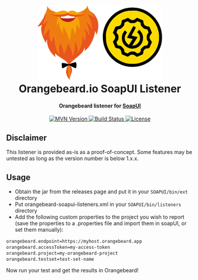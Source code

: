 <h1 align="center">
  <a href="https://github.com/orangebeard-io/soapui-listener">
    <img src="https://raw.githubusercontent.com/orangebeard-io/soapui-listener/main/.github/logo.svg" alt="Orangebeard.io SoapUI Listener" height="200">
  </a>
  <br>Orangebeard.io SoapUI Listener<br>
</h1>

<h4 align="center">Orangebeard listener for <a href="https://www.soapui.org/" target="_blank" rel="noopener">SoapUI</a> </h4>

<p align="center">
  <a href="https://repo.maven.apache.org/maven2/io/orangebeard/orangebeard-soapui-plugin/">
    <img src="https://img.shields.io/maven-central/v/io.orangebeard/orangebeard-soapui-plugin?style=flat-square"
      alt="MVN Version" />
  </a>
  <a href="https://github.com/orangebeard-io/soapui-listener/actions">
    <img src="https://img.shields.io/github/workflow/status/orangebeard-io/soapui-listener/release?style=flat-square"
      alt="Build Status" />
  </a>
  <a href="https://github.com/orangebeard-io/soapui-listener/blob/master/LICENSE.txt">
    <img src="https://img.shields.io/github/license/orangebeard-io/soapui-listener?style=flat-square"
      alt="License" />
  </a>
</p>

## Disclaimer
This listener is provided as-is as a proof-of-concept. Some features may be untested as long as the version number is below 1.x.x. 

## Usage

 - Obtain the jar from the releases page and put it in your `SOAPUI/bin/ext` directory
 - Put orangebeard-soapui-listeners.xml in your `SOAPUI/bin/listeners` directory
 - Add the following custom properties to the project you wish to report (save the properties to a .properties file and import them in soapUI, or set them manually):
```properties
orangebeard.endpoint=https://myhost.orangebeard.app
orangebeard.accessToken=my-access-token
orangebeard.project=my-orangebeard-project
orangebeard.testset=test-set-name
```


Now run your test and get the results in Orangebeard!
